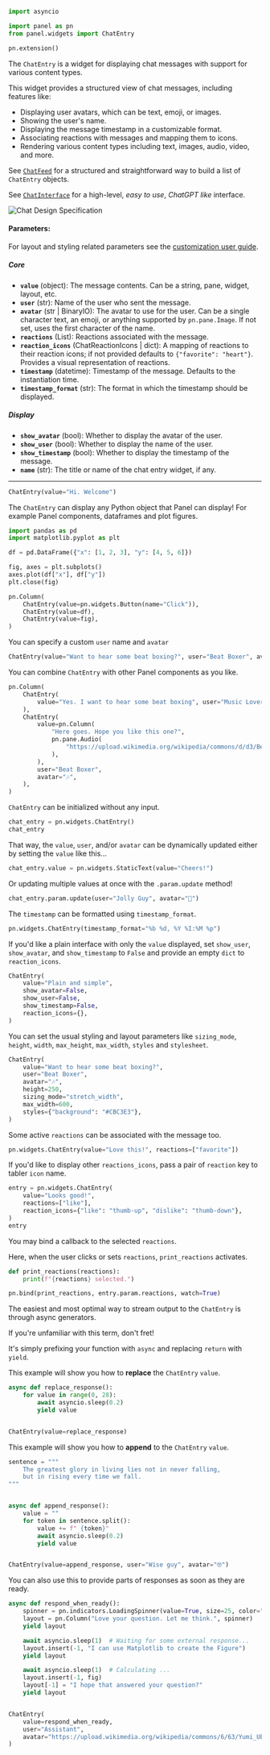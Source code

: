 ```python
import asyncio

import panel as pn
from panel.widgets import ChatEntry

pn.extension()

```

The `ChatEntry` is a widget for displaying chat messages with support for various content types.

This widget provides a structured view of chat messages, including features like:
- Displaying user avatars, which can be text, emoji, or images.
- Showing the user's name.
- Displaying the message timestamp in a customizable format.
- Associating reactions with messages and mapping them to icons.
- Rendering various content types including text, images, audio, video, and more.

See [`ChatFeed`](ChatFeed.ipynb) for a structured and straightforward way to build a list of `ChatEntry` objects.

See [`ChatInterface`](ChatInterface.ipynb) for a high-level, *easy to use*, *ChatGPT like* interface.

![Chat Design Specification](../../assets/ChatDesignSpecification.png)

#### Parameters:

For layout and styling related parameters see the [customization user guide](../../user_guide/Customization.ipynb).

##### Core

* **`value`** (object): The message contents. Can be a string, pane, widget, layout, etc.
* **`user`** (str): Name of the user who sent the message.
* **`avatar`** (str | BinaryIO): The avatar to use for the user. Can be a single character text, an emoji, or anything supported by `pn.pane.Image`. If not set, uses the first character of the name.
* **`reactions`** (List): Reactions associated with the message.
* **`reaction_icons`** (ChatReactionIcons | dict): A mapping of reactions to their reaction icons; if not provided defaults to `{"favorite": "heart"}`. Provides a visual representation of reactions.
* **`timestamp`** (datetime): Timestamp of the message. Defaults to the instantiation time.
* **`timestamp_format`** (str): The format in which the timestamp should be displayed.

##### Display

* **`show_avatar`** (bool): Whether to display the avatar of the user.
* **`show_user`** (bool): Whether to display the name of the user.
* **`show_timestamp`** (bool): Whether to display the timestamp of the message.
* **`name`** (str): The title or name of the chat entry widget, if any.

___


```python
ChatEntry(value="Hi. Welcome")

```

The `ChatEntry` can display any Python object that Panel can display! For example Panel components, dataframes and plot figures.


```python
import pandas as pd
import matplotlib.pyplot as plt

df = pd.DataFrame({"x": [1, 2, 3], "y": [4, 5, 6]})

fig, axes = plt.subplots()
axes.plot(df["x"], df["y"])
plt.close(fig)

pn.Column(
    ChatEntry(value=pn.widgets.Button(name="Click")),
    ChatEntry(value=df),
    ChatEntry(value=fig),
)

```

You can specify a custom `user` name and `avatar`


```python
ChatEntry(value="Want to hear some beat boxing?", user="Beat Boxer", avatar="🎶")

```

You can combine `ChatEntry` with other Panel components as you like.


```python
pn.Column(
    ChatEntry(
        value="Yes. I want to hear some beat boxing", user="Music Lover", avatar="🎸"
    ),
    ChatEntry(
        value=pn.Column(
            "Here goes. Hope you like this one?",
            pn.pane.Audio(
                "https://upload.wikimedia.org/wikipedia/commons/d/d3/Beatboxset1_pepouni.ogg"
            ),
        ),
        user="Beat Boxer",
        avatar="🎶",
    ),
)

```

`ChatEntry` can be initialized without any input.


```python
chat_entry = pn.widgets.ChatEntry()
chat_entry

```

That way, the `value`, `user`, and/or `avatar` can be dynamically updated either by setting the `value` like this...


```python
chat_entry.value = pn.widgets.StaticText(value="Cheers!")

```

Or updating multiple values at once with the `.param.update` method!


```python
chat_entry.param.update(user="Jolly Guy", avatar="🎅")

```

The `timestamp` can be formatted using `timestamp_format`.


```python
pn.widgets.ChatEntry(timestamp_format="%b %d, %Y %I:%M %p")

```

If you'd like a plain interface with only the `value` displayed, set `show_user`, `show_avatar`, and `show_timestamp` to `False` and provide an empty `dict` to `reaction_icons`.


```python
ChatEntry(
    value="Plain and simple",
    show_avatar=False,
    show_user=False,
    show_timestamp=False,
    reaction_icons={},
)
```

You can set the usual styling and layout parameters like `sizing_mode`, `height`, `width`, `max_height`, `max_width`, `styles` and `stylesheet`.


```python
ChatEntry(
    value="Want to hear some beat boxing?",
    user="Beat Boxer",
    avatar="🎶",
    height=250,
    sizing_mode="stretch_width",
    max_width=600,
    styles={"background": "#CBC3E3"},
)
```

Some active `reactions` can be associated with the message too.


```python
pn.widgets.ChatEntry(value="Love this!", reactions=["favorite"])
```

If you'd like to display other `reactions_icons`, pass a pair of `reaction` key to tabler `icon` name.


```python
entry = pn.widgets.ChatEntry(
    value="Looks good!",
    reactions=["like"],
    reaction_icons={"like": "thumb-up", "dislike": "thumb-down"},
)
entry
```

You may bind a callback to the selected `reactions`.

Here, when the user clicks or sets `reactions`, `print_reactions` activates.


```python
def print_reactions(reactions):
    print(f"{reactions} selected.")

pn.bind(print_reactions, entry.param.reactions, watch=True)
```

The easiest and most optimal way to stream output to the `ChatEntry` is through async generators.

If you're unfamiliar with this term, don't fret!

It's simply prefixing your function with `async` and replacing `return` with `yield`.

This example will show you how to **replace** the `ChatEntry` `value`.


```python
async def replace_response():
    for value in range(0, 28):
        await asyncio.sleep(0.2)
        yield value


ChatEntry(value=replace_response)
```

This example will show you how to **append** to the `ChatEntry` `value`.


```python
sentence = """
    The greatest glory in living lies not in never falling,
    but in rising every time we fall.
"""


async def append_response():
    value = ""
    for token in sentence.split():
        value += f" {token}"
        await asyncio.sleep(0.2)
        yield value


ChatEntry(value=append_response, user="Wise guy", avatar="🤓")

```

You can also use this to provide parts of responses as soon as they are ready.


```python
async def respond_when_ready():
    spinner = pn.indicators.LoadingSpinner(value=True, size=25, color="light")
    layout = pn.Column("Love your question. Let me think.", spinner)
    yield layout

    await asyncio.sleep(1)  # Waiting for some external response...
    layout.insert(-1, "I can use Matplotlib to create the Figure")
    yield layout

    await asyncio.sleep(1)  # Calculating ...
    layout.insert(-1, fig)
    layout[-1] = "I hope that answered your question?"
    yield layout


ChatEntry(
    value=respond_when_ready,
    user="Assistant",
    avatar="https://upload.wikimedia.org/wikipedia/commons/6/63/Yumi_UBports.png",
)

```

